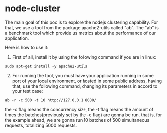 # node-cluster

The main goal of this poc is to explore the nodejs clustering capability. For that, we use a tool from the package apache2-utils called "ab".
The "ab" is a benchmark tool which provide us metrics about the performance of our application.

Here is how to use it:

1. First of all, install it by using the following command if you are in linux:
```
sudo apt-get install -y apache2-utils
```
2. For running the tool, you must have your application running in some port of your local environment, or hosted in some public address, having that, use the following command, changing its parameters in accord to your test case:
```
ab -r -c 500 -t 10 http://127.0.0.1:8080/ 
```
the -c flag means the concurrency size, the -t flag means the amount of times the batches(previously set by the -c flag) are gonna be run. that is, for the example ahead, we are gonna run 10 batches of 500 simultaneous requests, totalizing 5000 requests.

